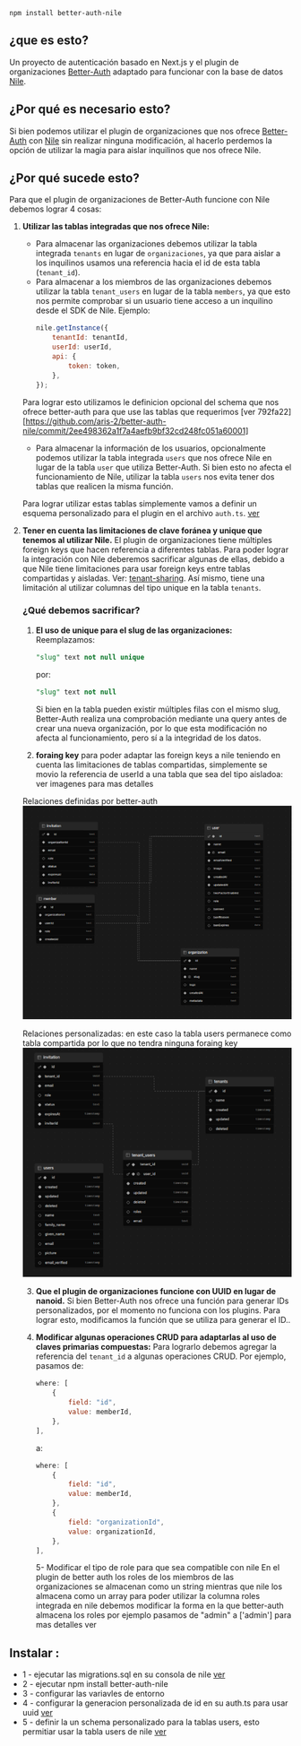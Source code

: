 
```
npm install better-auth-nile
```

## ¿que es esto?
Un proyecto de autenticación basado en Next.js y el plugin de organizaciones [Better-Auth](https://www.better-auth.com/docs/plugins/organization)  adaptado para funcionar con la base de datos [Nile](https://www.thenile.dev/).


## ¿Por qué es necesario esto?
Si bien podemos utilizar el plugin de organizaciones que nos ofrece [Better-Auth](https://www.better-auth.com/docs/plugins/organization) con [Nile](https://www.thenile.dev/) sin realizar ninguna modificación, al hacerlo perdemos la opción de utilizar la magia para aislar inquilinos que nos ofrece Nile.

## ¿Por qué sucede esto?
Para que el plugin de organizaciones de Better-Auth funcione con Nile debemos lograr 4 cosas:


1. **Utilizar las tablas integradas que nos ofrece Nile:**
   - Para almacenar las organizaciones debemos utilizar la tabla integrada `tenants` en lugar de `organizaciones`, ya que para aislar a los inquilinos usamos una referencia hacia el id de esta tabla (`tenant_id`).
   - Para almacenar a los miembros de las organizaciones debemos utilizar la tabla `tenant_users` en lugar de la tabla `members`, ya que esto nos permite comprobar si un usuario tiene acceso a un inquilino desde el SDK de Nile. Ejemplo:
     ```javascript
     nile.getInstance({
         tenantId: tenantId,
         userId: userId,
         api: {
             token: token,
         },
     });
     ```
    
    Para lograr esto utilizamos le definicion opcional del schema que nos ofrece better-auth para que use las tablas que requerimos [ver 792fa22][https://github.com/aris-2/better-auth-nile/commit/2ee498362a1f7a4aefb9bf32cd248fc051a60001]

   - Para almacenar la información de los usuarios, opcionalmente podemos utilizar la tabla integrada `users` que nos ofrece Nile en lugar de la tabla `user` que utiliza Better-Auth. Si bien esto no afecta el funcionamiento de Nile, utilizar la tabla `users` nos evita tener dos tablas que realicen la misma función.

   Para lograr utilizar estas tablas simplemente vamos a definir un esquema personalizado para el plugin en el archivo `auth.ts`.
    [ver](https://github.com/aris-2/better-auth-nile/commit/42fb0d9d7eca9ad4f6dd47219dbc0eb72306f54c)


2. **Tener en cuenta las limitaciones de clave foránea y unique que tenemos al utilizar Nile.** 
   El plugin de organizaciones tiene múltiples foreign keys que hacen referencia a diferentes tablas. Para poder lograr la integración con Nile deberemos sacrificar algunas de ellas, debido a que Nile tiene limitaciones para usar foreign keys entre tablas compartidas y aisladas. Ver: [tenant-sharing](https://www.thenile.dev/docs/tenant-virtualization/tenant-sharing). Así mismo, tiene una limitación al utilizar columnas del tipo unique en la tabla `tenants`.

   ### ¿Qué debemos sacrificar?
   1. **El uso de unique para el slug de las organizaciones:**
      Reemplazamos:
      ```sql
      "slug" text not null unique
      ```
      por:
      ```sql
      "slug" text not null
      ```
      Si bien en la tabla pueden existir múltiples filas con el mismo slug, Better-Auth realiza una comprobación mediante una query antes de crear una nueva organización, por lo que esta modificación no afecta al funcionamiento, pero sí a la integridad de los datos.

   2. **foraing key**
    para poder adaptar las foreign keys a nile teniendo en cuenta las limitaciones de tablas compartidas, simplemente se movio la referencia de userId a una tabla que sea del tipo aisladoa: ver imagenes para mas detalles 
    


    Relaciones definidas por better-auth 
    ![Original plugin tables](/images/better-auth.png)
    


    Relaciones personalizadas: en este caso la tabla users permanece como tabla compartida por lo que no tendra ninguna foraing key
    ![Nile tables](/images/nile.webp)

   3. **Que el plugin de organizaciones funcione con UUID en lugar de nanoid.**
      Si bien Better-Auth nos ofrece una función para generar IDs personalizados, por el momento no funciona con los plugins. Para lograr esto, modificamos la función que se utiliza para generar el ID..

   4. **Modificar algunas operaciones CRUD para adaptarlas al uso de claves primarias compuestas:**
      Para lograrlo debemos agregar la referencia del `tenant_id` a algunas operaciones CRUD. Por ejemplo, pasamos de:
      ```javascript
      where: [
          {
              field: "id",
              value: memberId,
          },
      ],
      ```
      a:
      ```javascript
      where: [
          {
              field: "id",
              value: memberId,
          },
          {
              field: "organizationId",
              value: organizationId,
          },
      ],
      ```
      5- Modificar el tipo de role para que sea compatible con nile
        En el plugin de better auth los roles de los miembros de las organizaciones se almacenan como un string mientras que nile los almacena como un array para poder utilizar la columna roles integrada en nile debemos modificar la forma en la que better-auth almacena los roles por ejemplo pasamos de "admin" a ['admin'] para mas detalles ver [](https://github.com/aris-2/better-auth-nile/commit/6cab8632743d0838d6bc04f4cbc1c522043d9551) 


## Instalar : 
- 1 - ejecutar las migrations.sql en su consola de nile [ver](/apps/demo//lib/migrations.sql)
- 2 - ejecutar npm install better-auth-nile    
- 3 - configurar las variavles de entorno
- 4 - configurar la generacion personalizada de id en su auth.ts para usar uuid [ver](/apps/demo/lib/auth.ts) 
- 5 - definir la un schema personalizado para la tablas users, esto permitiar usar la tabla users de nile [ver](/apps/demo/lib/auth.ts) 
